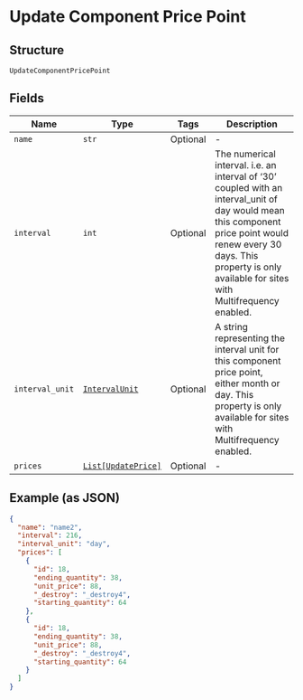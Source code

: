
# Update Component Price Point

## Structure

`UpdateComponentPricePoint`

## Fields

| Name | Type | Tags | Description |
|  --- | --- | --- | --- |
| `name` | `str` | Optional | - |
| `interval` | `int` | Optional | The numerical interval. i.e. an interval of ‘30’ coupled with an interval_unit of day would mean this component price point would renew every 30 days. This property is only available for sites with Multifrequency enabled. |
| `interval_unit` | [`IntervalUnit`](../../doc/models/interval-unit.md) | Optional | A string representing the interval unit for this component price point, either month or day. This property is only available for sites with Multifrequency enabled. |
| `prices` | [`List[UpdatePrice]`](../../doc/models/update-price.md) | Optional | - |

## Example (as JSON)

```json
{
  "name": "name2",
  "interval": 216,
  "interval_unit": "day",
  "prices": [
    {
      "id": 18,
      "ending_quantity": 38,
      "unit_price": 88,
      "_destroy": "_destroy4",
      "starting_quantity": 64
    },
    {
      "id": 18,
      "ending_quantity": 38,
      "unit_price": 88,
      "_destroy": "_destroy4",
      "starting_quantity": 64
    }
  ]
}
```

